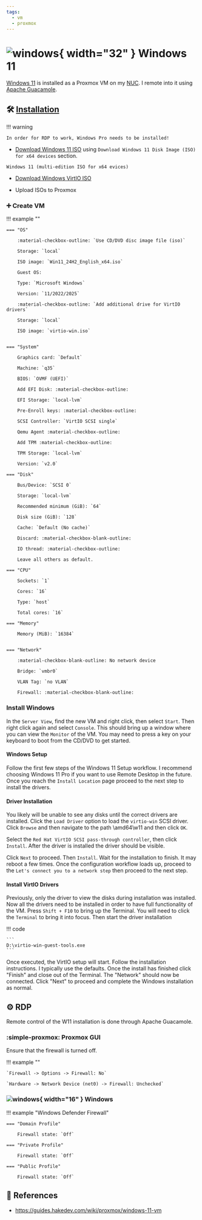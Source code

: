 ```yaml
---
tags:
  - vm
  - proxmox
---
```

# ![windows](https://cdn.jsdelivr.net/gh/selfhst/icons/png/microsoft-windows.png){ width="32" } Windows 11

[Windows 11][2] is installed as a Proxmox VM on my [NUC][5]. I remote into it using [Apache Guacamole][4].

## :hammer_and_wrench: [Installation][1]

!!! warning

    In order for RDP to work, Windows Pro needs to be installed!

- [Download Windows 11 ISO][2] using `Download Windows 11 Disk Image (ISO) for x64 devices` section.

```
Windows 11 (multi-edition ISO for x64 evices)
```

- [Download Windows VirtIO ISO][3]

- Upload ISOs to Proxmox

### :heavy_plus_sign: Create VM

!!! example ""

    === "OS"
    
        :material-checkbox-outline: `Use CD/DVD disc image file (iso)`

        Storage: `local`

        ISO image: `Win11_24H2_English_x64.iso`

        Guest OS:

        Type: `Microsoft Windows`

        Version: `11/2022/2025`

        :material-checkbox-outline: `Add additional drive for VirtIO drivers`

        Storage: `local`
        
        ISO image: `virtio-win.iso`


    === "System"

        Graphics card: `Default`

        Machine: `q35`

        BIOS: `OVMF (UEFI)`

        Add EFI Disk: :material-checkbox-outline:

        EFI Storage: `local-lvm`

        Pre-Enroll keys: :material-checkbox-outline:

        SCSI Controller: `VirtIO SCSI single`

        Qemu Agent :material-checkbox-outline:

        Add TPM :material-checkbox-outline:

        TPM Storage: `local-lvm`

        Version: `v2.0`

    === "Disk"

        Bus/Device: `SCSI 0`

        Storage: `local-lvm`
        
        Recommended minimum (GiB): `64`

        Disk size (GiB): `128`

        Cache: `Default (No cache)`

        Discard: :material-checkbox-blank-outline:

        IO thread: :material-checkbox-outline:

        Leave all others as default.

    === "CPU"

        Sockets: `1`

        Cores: `16`

        Type: `host`

        Total cores: `16`

    === "Memory"

        Memory (MiB): `16384`


    === "Network"

        :material-checkbox-blank-outline: No network device
        
        Bridge: `vmbr0`

        VLAN Tag: `no VLAN`

        Firewall: :material-checkbox-blank-outline: 

### Install Windows

In the `Server View`, find the new VM and right click, then select `Start`. Then right click again and select `Console`.
This should bring up a window where you can view the `Monitor` of the VM. You may need to press a key on your keyboard
to boot from the CD/DVD to get started.

#### Windows Setup

Follow the first few steps of the Windows 11 Setup workflow. I recommend choosing Windows 11 Pro if you want to use
Remote Desktop in the future. Once you reach the `Install Location` page proceed to the next step to install the drivers.

#### Driver Installation

You likely will be unable to see any disks until the correct drivers are installed. Click the `Load Driver` option to
load the `virtio-win` SCSI driver. Click `Browse` and then navigate to the path \amd64\w11 and then click `OK`.

Select the `Red Hat VirtIO SCSI pass-through controller`, then click `Install`. After the driver is installed the driver
should be visible.

Click `Next` to proceed. Then `Install`. Wait for the installation to finish. It may reboot a few times. Once the
configuration workflow loads up, proceed to the `Let's connect you to a network step` then proceed to the next step.

#### Install VirtIO Drivers

Previously, only the driver to view the disks during installation was installed. Now all the drivers need to be
installed in order to have full functionality of the VM. Press `Shift + F10` to bring up the Terminal. You will need to
click the `Terminal` to bring it into focus. Then start the driver installation

!!! code

    ```
    D:\virtio-win-guest-tools.exe
    ```

Once executed, the VirtIO setup will start. Follow the installation instructions. I typically use the defaults. Once the install has finished click "Finish" and close out of the Terminal. The "Network" should now be connected. Click "Next" to proceed and complete the Windows installation as normal.

## :gear: RDP

Remote control of the W11 installation is done through Apache Guacamole.

### :simple-proxmox: Proxmox GUI

Ensure that the firewall is turned off.

!!! example ""

    `Firewall -> Options -> Firewall: No`

    `Hardware -> Network Device (net0) -> Firewall: Unchecked`

### ![windows](https://cdn.jsdelivr.net/gh/selfhst/icons/png/microsoft-windows.png){ width="16" } Windows

!!! example "Windows Defender Firewall"

    === "Domain Profile"

        Firewall state: `Off`
        
    === "Private Profile"

        Firewall state: `Off`
        
    === "Public Profile"

        Firewall state: `Off`
  

## :link: References

- <https://guides.hakedev.com/wiki/proxmox/windows-11-vm>

[1]: <https://guides.hakedev.com/wiki/proxmox/windows-11-vm>
[2]: <https://www.microsoft.com/en-us/software-download/windows11>
[3]: <https://github.com/virtio-win/kvm-guest-drivers-windows/wiki/Driver-installation>
[4]: <./apache-guacamole.md>
[5]: <../hardware/nuc.md>
